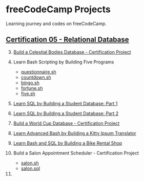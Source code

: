 # freeCodeCamp Projects
Learning journey and codes on freeCodeCamp.


## [Certification 05 - Relational Database](https://www.freecodecamp.org/learn/relational-database/)

3. [Build a Celestial Bodies Database - Certification Project](C05/CertificationProjects/universe.sql)

4. Learn Bash Scripting by Building Five Programs
   - [questionnaire.sh](C05/questionnaire.sh)
   - [countdown.sh](C05/countdown.sh)
   - [bingo.sh](C05/bingo.sh)
   - [fortune.sh](C05/fortune.sh)
   - [five.sh](C05/five.sh)

5. [Learn SQL by Building a Student Database: Part 1](C05/students.sql)

6. [Learn SQL by Building a Student Database: Part 2](C05/student_info.sh)

7. [Build a World Cup Database - Certification Project](C05/WorldCup)

8. [Learn Advanced Bash by Building a Kitty Ipsum Translator](https://github.com/freeCodeCamp/learn-advanced-bash-by-building-a-kitty-ipsum-translator)

9. [Learn Bash and SQL by Building a Bike Rental Shop](C05/bike-shop.sh)

10. Build a Salon Appointment Scheduler - Certification Project
      - [salon.sh](C05/CertificationProjects/salon.sh)
      - [salon.sql](C05/CertificationProjects/salon.sql)

11. 
